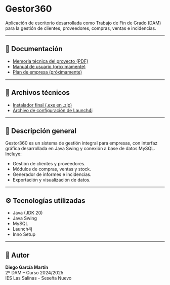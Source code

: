 # Gestor360

Aplicación de escritorio desarrollada como Trabajo de Fin de Grado (DAM) para la gestión de clientes, proveedores, compras, ventas e incidencias.

---

## 📄 Documentación

- [Memoria técnica del proyecto (PDF)](https://github.com/DemoNonStop/Gestor360_Archivos/blob/main/TFG-DiegoGarcia-Memoria.zip)
- [Manual de usuario (próximamente)]()
- [Plan de empresa (próximamente)]()

---

## 🔗 Archivos técnicos

- [Instalador final (.exe en .zip)](https://github.com/DemoNonStop/Gestor360_Archivos/blob/main/Gestor360-Instalable.zip)
- [Archivo de configuración de Launch4j](https://github.com/DemoNonStop/Gestor360_Archivos/blob/main/Gestor360_config.xml)

---

## 🧾 Descripción general

Gestor360 es un sistema de gestión integral para empresas, con interfaz gráfica desarrollada en Java Swing y conexión a base de datos MySQL. Incluye:

- Gestión de clientes y proveedores.
- Módulos de compras, ventas y stock.
- Generador de informes e incidencias.
- Exportación y visualización de datos.

---

## ⚙️ Tecnologías utilizadas

- Java (JDK 20)
- Java Swing
- MySQL
- Launch4j
- Inno Setup

---

## 👤 Autor

**Diego García Martín**  
2º DAM – Curso 2024/2025  
IES Las Salinas - Seseña Nuevo
